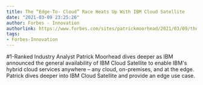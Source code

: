```yaml
---
title: The “Edge-To- Cloud” Race Heats Up With IBM Cloud Satellite
date: "2021-03-09 23:25:26"
author: Forbes - Innovation
authorlink: https://www.forbes.com/sites/patrickmoorhead/2021/03/09/the-edge-tocloud-race-heats-up-with-ibm-cloud-satellite/
tags:
- Forbes-Innovation
---
```

#1-Ranked Industry Analyst Patrick Moorhead dives deeper as IBM announced the general availability of IBM Cloud Satellite to enable IBM's hybrid cloud services anywhere – any cloud, on-premises, and at the edge. Patrick dives deeper into IBM Cloud Satellite and provide an edge use case.